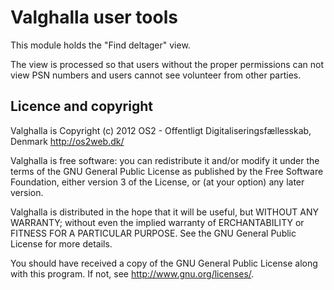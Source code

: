 Valghalla user tools
====================
This module holds the "Find deltager" view.

The view is processed so that users without the proper permissions can not
view PSN numbers and users cannot see volunteer from other parties.

Licence and copyright
---------------------
Valghalla is Copyright (c) 2012 OS2 - Offentligt Digitaliseringsfællesskab, Denmark
<http://os2web.dk/>

Valghalla is free software: you can redistribute it and/or modify
it under the terms of the GNU General Public License as published by
the Free Software Foundation, either version 3 of the License, or
(at your option) any later version.

Valghalla is distributed in the hope that it will be useful,
but WITHOUT ANY WARRANTY; without even the implied warranty of
ERCHANTABILITY or FITNESS FOR A PARTICULAR PURPOSE.  See the
GNU General Public License for more details.

You should have received a copy of the GNU General Public License
along with this program.  If not, see <http://www.gnu.org/licenses/>.
